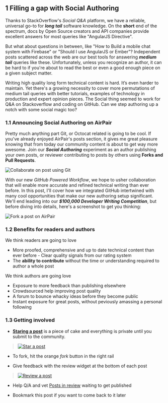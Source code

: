 <!-- *TODO add CTA to subscribe to the AP Content Maillist here.* -->

## 1 Filling a gap with Social Authoring

Thanks to StackOverflow's *Social Q&A* platform, we have a reliable,
universal go-to for ***long tail*** software knowledge. On the **short**
end of the spectrum, docs by Open Source creators and API companies
provide excellent answers for most queries like "AngularJS Directive". 

But what about questions in between, like "How to Build a mobile chat
system with Firebase" or "Should I use AngularJS or Ember"? Independent
posts scattered across the web are our best tools for answering ***medium
tail*** queries like these. Unfortunately, unless you recognize an
author, it can be hard to if you're about to read the best or even a good
enough piece on a given subject matter.

Writing high quality long form technical content is hard. It’s even harder
to maintain. Yet there's a growing necessity to cover more permutations of
medium tail queries with better tutorials, examples of technology in
production and expert opinion pieces. The Social thing seemed to work for
Q&A on Stackoverflow and coding on GitHub. Can we step authoring up a
notch with some social magic too?

### 1.1 Announcing Social Authoring on AirPair

Pretty much anything part Git, or Octocat related is going to be cool. If
you've already enjoyed AirPair's posts section, it gives me great
pleasure knowing that from today our community content is about to get
way more awesome. Join our ***Social Authoring*** experiment as an author
publishing your own posts, or reviewer contributing to posts by others
using **Forks and Pull Requests**.

![Collaborate on post using
Git](/static/img/pages/posts/authoring-flow.png)

With our new *GitHub Powered Workflow*, we hope to usher collaboration
that will enable more accurate and refined technical writing than ever
before. In this post, I'll cover how we integrated GitHub intertwined
with many cool opportunities that make our new authoring setup
significant. We'll end leading into our ***$100,000 Developer Writing
Competition***, but before diving into details, here's a screenshot to
get you thinking:

![Fork a post on
AirPair](//airpair.github.io/img/2015/01/fork-examples.png)

### 1.2 Benefits for readers and authors

We think readers are going to love  

- More proofed, comprehensive and up to date technical content than ever
before - Clear quality signals from our rating system
- The **ability to contribute** without the time or understanding
required to author a whole post

We think authors are going love

- Exposure to more feedback than publishing elsewhere
- Crowdsourced help improving post quality
- A forum to bounce whacky ideas before they become public
- Instant exposure for great posts, without peviously amassing a personal
following

### 1.3 Getting involved

- **[Staring a post](/posts/new)** is a piece of cake and everything is
private until you submit to the community.  
>[![Star a
post](//airpair.github.io/img/2015/02/start-post.png)](/posts/new)

- To fork, hit the orange *fork* button in the right rail

- Give feedback with the review widget at the bottom of each post

>[![Review a
post](//airpair.github.io/img/2015/02/review-post.png)](#review)


- Help Q/A and vet [Posts in review](/posts/in-community-review) waiting
to get published

- Bookmark this post if you want to come back to it later
